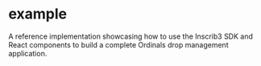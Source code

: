 # example
A reference implementation showcasing how to use the Inscrib3 SDK and React components to build a complete Ordinals drop management application.
